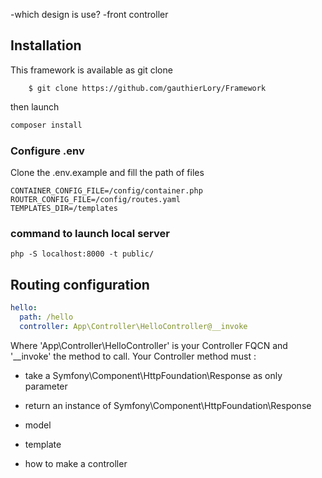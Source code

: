 -which design is use?
-front controller

## Installation
This framework is available as git clone

```
    $ git clone https://github.com/gauthierLory/Framework
```
then launch 
```bash
composer install
```
### Configure .env
Clone the .env.example and fill the path of files
```dotenv
CONTAINER_CONFIG_FILE=/config/container.php
ROUTER_CONFIG_FILE=/config/routes.yaml
TEMPLATES_DIR=/templates
```
### command to launch local server
```
php -S localhost:8000 -t public/
```

## Routing configuration
```yaml
hello:
  path: /hello
  controller: App\Controller\HelloController@__invoke
```
Where 'App\Controller\HelloController' is your Controller FQCN and '__invoke' the method to call.
Your Controller method must :
 - take a Symfony\Component\HttpFoundation\Response as only parameter
 - return an instance of Symfony\Component\HttpFoundation\Response


- model
- template
- how to make a controller